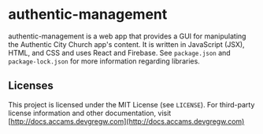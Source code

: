 # authentic-management
authentic-management is a web app that provides a GUI for manipulating the Authentic City Church app's content.  It is written in JavaScript (JSX), HTML, and CSS and uses React and Firebase.  See `package.json` and `package-lock.json` for more information regarding libraries.

## Licenses

This project is licensed under the MIT License (see `LICENSE`).  For third-party license information and other documentation, visit [http://docs.accams.devgregw.com](http://docs.accams.devgregw.com)
